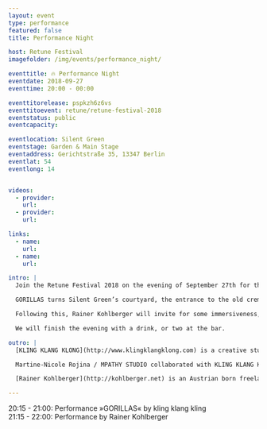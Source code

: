 ```yaml
---
layout: event
type: performance
featured: false
title: Performance Night

host: Retune Festival
imagefolder: /img/events/performance_night/

eventtitle: 🔥 Performance Night
eventdate: 2018-09-27
eventtime: 20:00 - 00:00

eventtitorelease: pspkzh6z6vs
eventtitoevent: retune/retune-festival-2018
eventstatus: public
eventcapacity:

eventlocation: Silent Green
eventstage: Garden & Main Stage
eventaddress: Gerichtstraße 35, 13347 Berlin
eventlat: 54
eventlong: 14


videos:
  - provider:
    url:
  - provider:
    url:

links:
  - name:
    url:
  - name:
    url:

intro: |
  Join the Retune Festival 2018 on the evening of September 27th for the amazing performance night. The site-specific sound installation "Gorillas" by kling klang klong will be premiered at silent green Kulturquartier.

  GORILLAS turns Silent Green’s courtyard, the entrance to the old crematory, into a living ecosystem of sound objects. Together, the objects create an evolving soundscape where light, fog and sound come together as a narrative environment. The audience can interact with the objects, close / mute them or move them in space. The installation »GORILLAS« turns Silent Green’s courtyard, the entrance to the old crematory, into a living ecosystem of sound objects. In a cooperation with Martine-Nicole Rojina's »Moon Bounce« the installation will feature voices that were recorded and sent to the moon and back. Don't miss out when the clock strikes 20:15 as the installation will then move into an elevated interactive performance once the sun goes down and the atmosphere of the space transforms.

  Following this, Rainer Kohlberger will invite for some immersiveness, with an A/V performance of noise, drones and stroboscopic lights, that unfolds a sense of the infinite. Kohlberger uses digital-projection technology in a radical way. Through impulses and waves of pure light, the intentional overload of the human perception apparatus leads to visual impressions that appear exclusively in the literal »eye of the beholder«. Image surface and image space meld into one (consciousness-)state, in which categories such as being and non-being, material and immaterial appear obsolete.

  We will finish the evening with a drink, or two at the bar.

outro: |
  [KLING KLANG KLONG](http://www.klingklangklong.com) is a creative studio for sound, music and acoustic narratives based in Berlin. Our work stands in the intersection between art, science and communication. As a result, our projects create new pioneering approaches to communicate with audiences through exhibition spaces, motion pictures, interactive installations, performances and public spaces. kling klang klong is collaborating in this performance with: Annelie Andre, Felipe Duarte Cely, David Fallenbacher, Julien Herion, David Roif and Martine-Nicole Rojina's "Moonbounce" project.

  Martine-Nicole Rojina / MPATHY STUDIO collaborated with KLING KLANG KLONG by sharing the recorded phrases of her project Phrases Moon Bounce, sent by different people from different backgrounds. These messages were sent to the moon and received back in collaboration with the Dwingeloo Radio Telescope, HAM Radio Astronomers Jan van Muijlwijk, Harry Keizer and the artistic residency program of CAMRAS. Some of these voices where sent to the moon from a decommissioned Nuclear Reactor during the Music Tech Stockholm 2018.

  [Rainer Kohlberger](http://kohlberger.net) is an Austrian born freelance visual artist / film maker living in Berlin. His work is primarily based on algorithmic compositions with reductionistic aesthetics influenced by flatness, drones and interference. Within his works there always lies a layer of noise, that fascinates him as a sense of the infinite, which is both the ultimate abstraction and inveterately fuzzy. In his films, installations and live performances maximum forms of intensities come into play. His work has won several prizes internationally.

---
```

20:15 - 21:00: Performance »GORILLAS« by kling klang kling  
21:15 - 22:00: Performance by Rainer Kohlberger

